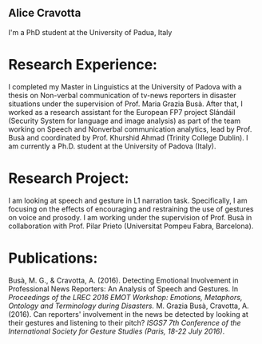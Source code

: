 ## Alice Cravotta
I'm a PhD student at the University of Padua, Italy

# Research Experience:
I completed my Master in Linguistics at the University of Padova with a thesis on Non-verbal communication of tv-news reporters in disaster situations under the supervision of Prof. Maria Grazia Busà. After that, I worked as a research assistant for the European FP7 project Slándáil (Security System for language and image analysis) as part of the team working on Speech and Nonverbal communication analytics, lead by Prof. Busà and coordinated by Prof. Khurshid Ahmad (Trinity College Dublin). I am currently a Ph.D. student at the University of Padova (Italy).

# Research Project:
I am looking at speech and gesture in L1 narration task. Specifically, I am focusing on the effects of encouraging and restraining the use of gestures on voice and prosody. I am working under the supervision of Prof. Busà in collaboration with Prof. Pilar Prieto (Universitat Pompeu Fabra, Barcelona).

# Publications:
Busà, M. G., & Cravotta, A. (2016). Detecting Emotional Involvement in Professional News Reporters: An Analysis of Speech and Gestures. In _Proceedings of the LREC 2016 EMOT Workshop: Emotions, Metaphors, Ontology and Terminology during Disasters._
M. Grazia Busà, Cravotta, A. (2016). Can reporters' involvement in the news be detected by looking at their gestures and listening to their pitch? _ISGS7 7th Conference of the International Society for Gesture Studies (Paris, 18-22 July 2016)_. 

<!--
You can use the [editor on GitHub](https://github.com/alicecravotta/alicecravotta/edit/master/README.md) to maintain and preview the content for your website in Markdown files.

Whenever you commit to this repository, GitHub Pages will run [Jekyll](https://jekyllrb.com/) to rebuild the pages in your site, from the content in your Markdown files.

### Markdown

Markdown is a lightweight and easy-to-use syntax for styling your writing. It includes conventions for

```markdown
Syntax highlighted code block

# Header 1
## Header 2
### Header 3

- Bulleted
- List

1. Numbered
2. List

**Bold** and _Italic_ and `Code` text

[Link](url) and ![Image](src)
```

For more details see [GitHub Flavored Markdown](https://guides.github.com/features/mastering-markdown/).

### Jekyll Themes

Your Pages site will use the layout and styles from the Jekyll theme you have selected in your [repository settings](https://github.com/alicecravotta/alicecravotta/settings). The name of this theme is saved in the Jekyll `_config.yml` configuration file.

### Support or Contact

Having trouble with Pages? Check out our [documentation](https://help.github.com/categories/github-pages-basics/) or [contact support](https://github.com/contact) and we’ll help you sort it out.
-->
